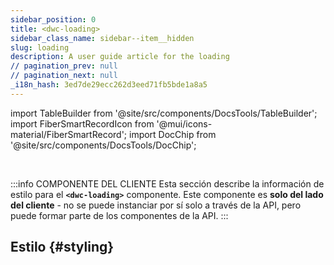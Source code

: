 ```yaml
---
sidebar_position: 0
title: <dwc-loading>
sidebar_class_name: sidebar--item__hidden
slug: loading
description: A user guide article for the loading
// pagination_prev: null
// pagination_next: null
_i18n_hash: 3ed7de29ecc262d3eed71fb5bde1a8a5
---
```

import TableBuilder from '@site/src/components/DocsTools/TableBuilder';
import FiberSmartRecordIcon from '@mui/icons-material/FiberSmartRecord';
import DocChip from '@site/src/components/DocsTools/DocChip';

<DocChip chip='shadow' />

<br />

:::info COMPONENTE DEL CLIENTE
Esta sección describe la información de estilo para el **`<dwc-loading>`** componente. Este componente es **solo del lado del cliente** - no se puede instanciar por sí solo a través de la API, pero puede formar parte de los componentes de la API.
:::

## Estilo {#styling}

<TableBuilder name="dwc-loading" clientComponent />
